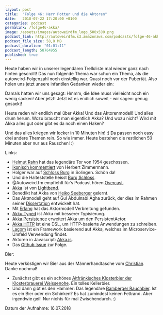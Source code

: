 ```yaml
---
layout: post
title:  "Folge 46: Herr Potter und die Aktoren"
date:   2018-07-22 17:20:00 +0100
categories: podcast
permalink: /folge46-akka/
image: /assets/images/autoweirdfm_logo_500x500.png
podcast_link: http://autoweirdfm.s3.amazonaws.com/podcasts/folge-46-akka.mp3
podcast_file_size: 58,8 MB
podcast_duration: "01:01:11"
podcast_length: 58764955
published: true
---
```


Heute haben wir in unserer legendären Trelloliste mal wieder ganz nach hinten gescrollt! 
Das nun folgende Thema war schon ein Thema, als die autoweird-Folgenzahl noch einstellig war. Quasi noch vor der Pubertät. Also holen uns jetzt unsere infantilen Gedanken wieder ein:

Damals hatten wir uns gesagt: Hmmm, die Idee muss vielleicht noch ein wenig sacken! 
Aber jetzt! Jetzt ist es endlich soweit - wir sagen: genug gesackt!

Heute reden wir endlich mal über Akka! Und das Aktorenmodell! Und alles drum herum. 
Wozu braucht man eigentlich Akka? Und wozu nicht? Wird mit Akka alles gut oder gibt es da noch einen Haken? 

Und das alles kriegen wir locker in 10 Minuten hin! :) Da passen noch easy drei andere Themen rein. So wie immer.
Heute bestehen die restlichen 50 Minuten aber nur aus Rauschen! :)

Links:
- [Helmut Rahn](https://de.wikipedia.org/wiki/Helmut_Rahn) hat das legendäre Tor von 1954 geschossen.
- [Ikonisch kommentiert](https://www.youtube.com/watch?v=G3I684BzNRM) von Herbert Zimmermann.
- Holger war auf [Schloss Burg](https://www.schlossburg.de/start/) in Solingen. Schön da!
- Und die Halteststelle heisst [Burg Schloss](https://www.vrr.de/de/freizeit/schoeneorte/alle/00216/index.html).
- @Autoweird.fm empfiehlt für’s Podcast hören [Overcast](https://overcast.fm/).
- [Akka](https://akka.io/) ist von [Lightbend](https://www.lightbend.com/).
- Benedikt hat Akka von [Heiko Seeberger](https://twitter.com/hseeberger?lang=de) gelernt.
- Das Aktmodell geht auf Gul Abdulnabi Agha zurück, der dies im Rahmen seiner [Dissertation](https://dspace.mit.edu/handle/1721.1/6952) entwickelt hat.
- Mit [Erlang](https://www.erlang.org/) hat das Aktormodell Verbreitung gefunden.
- [Akku Typed](https://doc.akka.io/docs/akka/2.5/typed/index.html) ist Akka mit besserer Typisierung.
- [Akka Persistence](https://doc.akka.io/docs/akka/2.5/persistence.html) erweitert Akka um den PersistentActor.
- [Akka HTTP](https://doc.akka.io/docs/akka-http/current/) ist eine DSL, um HTTP-basierte Anwendungen zu schreiben.
- [Lagom](https://www.lagomframework.com/) ist ein Framework basierend auf Akka, welches im Microservice-Umfeld Verwendung findet.
- Aktoren in Javascript: [Akka.js](http://akka-js.org/).
- Das [Github Issue](https://github.com/autoweirdfm/autoweirdfm.github.io/issues/53) zur Folge.

Bier:

Heute verköstigen wir Bier aus der Männerhandtasche vom [Christian](https://twitter.com/autoweirdfm/status/1012070319740325888). Danke nochmal! 
- Zunächst gibt es   ein schönes [Altfränkisches Klosterbier der Klosterbrauerei Weissenohe](https://untappd.com/b/klosterbrauerei-weissenohe-altfrankisch-klosterbier/90124). Ein tolles Kellerbier. 
- Und dann gibt es den Hammer: Das legendäre [Bamberger Rauchbier](https://untappd.com/b/bamberg-bier-rauchbier/78698). Ist es ein Bier oder ein Schinken? Es hat zumindest keinen Fettrand. Aber irgendwie geil! Nur nichts für mal Zwischendurch. :)

Datum der Aufnahme: 16.07.2018
